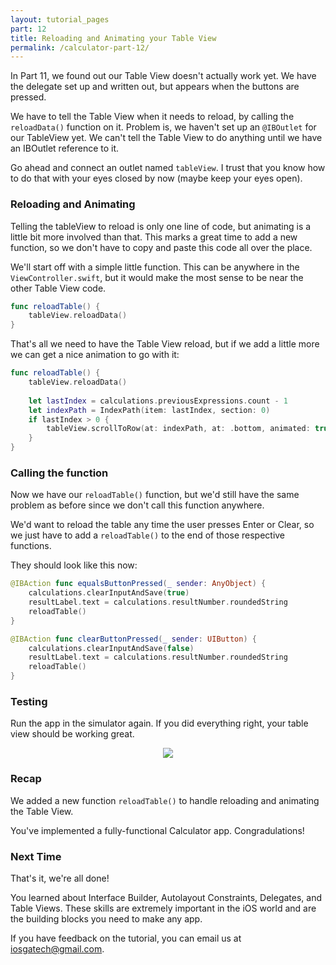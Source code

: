 ```yaml
---
layout: tutorial_pages
part: 12
title: Reloading and Animating your Table View
permalink: /calculator-part-12/
---
```


In Part 11, we found out our Table View doesn't actually work yet. We have the delegate set up and written out, but appears when the buttons are pressed.

We have to tell the Table View when it needs to reload, by calling the `reloadData()` function on it. Problem is, we haven't set up an `@IBOutlet` for our TableView yet. We can't tell the Table View to do anything until we have an IBOutlet reference to it.

Go ahead and connect an outlet named `tableView`. I trust that you know how to do that with your eyes closed by now (maybe keep your eyes open).

### Reloading and Animating
Telling the tableView to reload is only one line of code, but animating is a little bit more involved than that. This marks a great time to add a new function, so we don't have to copy and paste this code all over the place.

We'll start off with a simple little function. This can be anywhere in the `ViewController.swift`, but it would make the most sense to be near the other Table View code.

```swift
func reloadTable() {
    tableView.reloadData()
}
```

That's all we need to have the Table View reload, but if we add a little more we can get a nice animation to go with it:

```swift
func reloadTable() {
    tableView.reloadData()
    
    let lastIndex = calculations.previousExpressions.count - 1
    let indexPath = IndexPath(item: lastIndex, section: 0)
    if lastIndex > 0 {
        tableView.scrollToRow(at: indexPath, at: .bottom, animated: true)
    }
}
```

### Calling the function

Now we have our `reloadTable()` function, but we'd still have the same problem as before since we don't call this function anywhere.

We'd want to reload the table any time the user presses Enter or Clear, so we just have to add a `reloadTable()` to the end of those respective functions.

They should look like this now:

```swift
@IBAction func equalsButtonPressed(_ sender: AnyObject) {
    calculations.clearInputAndSave(true)
    resultLabel.text = calculations.resultNumber.roundedString
    reloadTable()
}

@IBAction func clearButtonPressed(_ sender: UIButton) {
    calculations.clearInputAndSave(false)
    resultLabel.text = calculations.resultNumber.roundedString
    reloadTable()
}
```

### Testing
Run the app in the simulator again. If you did everything right, your table view should be working great.

<p align="center"> <img src="../images/calculator/P12/screenshot1.gif" align="center"> </p>

### Recap
We added a new function `reloadTable()` to handle reloading and animating the Table View.

You've implemented a fully-functional Calculator app. Congradulations!

### Next Time
That's it, we're all done! 

You learned about Interface Builder, Autolayout Constraints, Delegates, and Table Views. These skills are extremely important in the iOS world and are the building blocks you need to make any app.

If you have feedback on the tutorial, you can email us at iosgatech@gmail.com.
